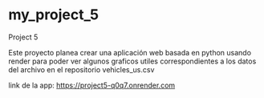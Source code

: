 # my_project_5
Project 5

Este proyecto planea crear una aplicación web basada en python usando render para poder ver algunos graficos utiles correspondientes a los datos del archivo en el repositorio vehicles_us.csv

link de la app: https://project5-q0q7.onrender.com
